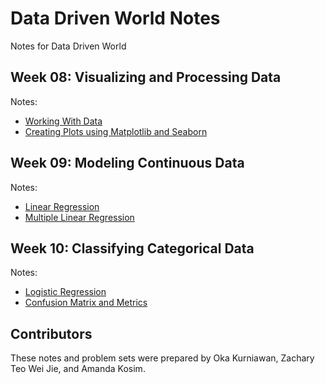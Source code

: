 # Data Driven World Notes

Notes for Data Driven World

## Week 08: Visualizing and Processing Data

Notes:

- [Working With Data](./Working_With_Data.ipynb)
- [Creating Plots using Matplotlib and Seaborn](./Visualization.ipynb)

## Week 09: Modeling Continuous Data

Notes:

- [Linear Regression](./LinearRegression.ipynb)
- [Multiple Linear Regression](./Multiple_Linear_Regression.ipynb)

## Week 10: Classifying Categorical Data

Notes:

- [Logistic Regression](./Logistic_Regression.ipynb)
- [Confusion Matrix and Metrics](./Confusion_Matrix_Metrics.ipynb)

## Contributors

These notes and problem sets were prepared by Oka Kurniawan, Zachary Teo Wei Jie, and Amanda Kosim.
